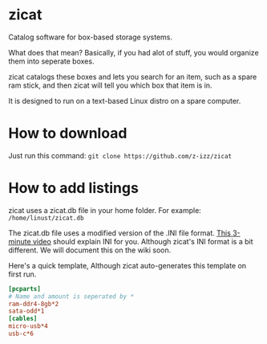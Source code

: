 # zicat
Catalog software for box-based storage systems.

What does that mean? Basically, if you had alot of stuff, you would organize them into seperate boxes.

zicat catalogs these boxes and lets you search for an item, such as a spare ram stick, and then zicat will tell you which box that item is in.

It is designed to run on a text-based Linux distro on a spare computer.

# How to download
Just run this command:
`git clone https://github.com/z-izz/zicat`

# How to add listings
zicat uses a zicat.db file in your home folder. For example: `/home/linust/zicat.db`

The zicat.db file uses a modified version of the .INI file format. <a href="https://youtu.be/3Y84N0ny8wM">This 3-minute video</a> should explain INI for you. Although zicat's INI format is a bit different. We will document this on the wiki soon.

Here's a quick template, Although zicat auto-generates this template on first run.

```ini
[pcparts]
# Name and amount is seperated by *
ram-ddr4-8gb*2
sata-odd*1
[cables]
micro-usb*4
usb-c*6
```
